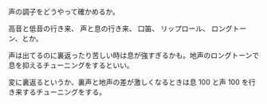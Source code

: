 声の調子をどうやって確かめるか。

高音と低音の行き来、
声と息の行き来、
口笛、
リップロール、
ロングトーン、とか。

声は出てるのに裏返ったり苦しい時は息が強すぎるかも。地声のロングトーンで息を抑えるチューニングをするといい。

変に裏返るというか、裏声と地声の差が激しくなるときは息 100 と声 100 を行き来するチューニングをする。
